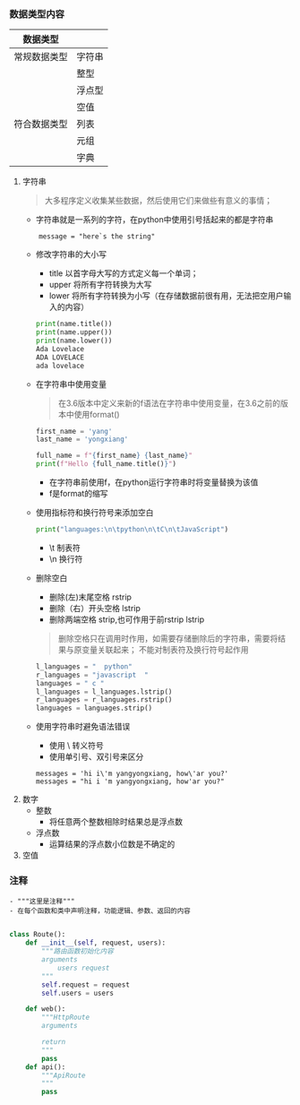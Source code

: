 ### 数据类型内容
| 数据类型 | |
|--|--|
|常规数据类型|字符串|str|
||整型|int|
||浮点型|flo|
||空值||
|符合数据类型|列表||
||元组||
||字典||

1. 字符串
    > 大多程序定义收集某些数据，然后使用它们来做些有意义的事情；
    - 字符串就是一系列的字符，在python中使用引号括起来的都是字符串
    ```
        message = "here`s the string"
    ```
    - 修改字符串的大小写
        - title 以首字母大写的方式定义每一个单词；
        - upper 将所有字符转换为大写
        - lower 将所有字符转换为小写（在存储数据前很有用，无法把空用户输入的内容）
        ```python
        print(name.title())
        print(name.upper())
        print(name.lower())
        Ada Lovelace
        ADA LOVELACE
        ada lovelace
        ```
    
    - 在字符串中使用变量
        > 在3.6版本中定义来新的f语法在字符串中使用变量，在3.6之前的版本中使用format()
        ```python
        first_name = 'yang'
        last_name = 'yongxiang'

        full_name = f"{first_name} {last_name}"
        print(f"Hello {full_name.title()}")
        ```
        - 在字符串前使用f，在python运行字符串时将变量替换为该值
        - f是format的缩写
        
    - 使用指标符和换行符号来添加空白
        ```python
        print("languages:\n\tpython\n\tC\n\tJavaScript")
        ```
        + \t 制表符
        + \n 换行符

    - 删除空白
        + 删除(左)末尾空格 rstrip
        + 删除（右）开头空格 lstrip
        + 删除两端空格 strip,也可作用于前rstrip lstrip
        > 删除空格只在调用时作用，如需要存储删除后的字符串，需要将结果与原变量关联起来；
          不能对制表符及换行符号起作用
        ```python
        l_languages = "  python"
        r_languages = "javascript  "
        languages = " c "
        l_languages = l_languages.lstrip()
        r_languages = r_languages.rstrip()
        languages = languages.strip()
        ```
    - 使用字符串时避免语法错误
        + 使用 \ 转义符号
        + 使用单引号、双引号来区分
        ```
        messages = 'hi i\'m yangyongxiang, how\'ar you?'
        messages = "hi i 'm yangyongxiang, how'ar you?"
        ```
2. 数字
    + 整数
        - 将任意两个整数相除时结果总是浮点数
    + 浮点数
        - 运算结果的浮点数小位数是不确定的
3. 空值


### 注释
    - """这里是注释"""
    - 在每个函数和类中声明注释，功能逻辑、参数、返回的内容
```python

class Route():
    def __init__(self, request, users):
        """路由函数初始化内容
        arguments
            users request
        """
        self.request = request
        self.users = users

    def web():
        """HttpRoute
        arguments

        return
        """
        pass
    def api():
        """ApiRoute
        """
        pass
```
